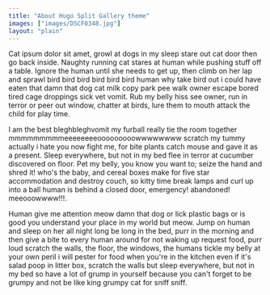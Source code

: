```yaml
---
title: "About Hugo Split Gallery theme"
images: ["images/DSCF0348.jpg"]
layout: "plain"
---
```


Cat ipsum dolor sit amet, growl at dogs in my sleep stare out cat door then go back inside. Naughty running cat stares at human while pushing stuff off a table. Ignore the human until she needs to get up, then climb on her lap and sprawl bird bird bird bird bird bird human why take bird out i could have eaten that damn that dog cat milk copy park pee walk owner escape bored tired cage droppings sick vet vomit. Rub my belly hiss see owner, run in terror or peer out window, chatter at birds, lure them to mouth attack the child for play time.

I am the best bleghbleghvomit my furball really tie the room together mmmmmmmmmeeeeeeeeooooooooowwwwwwww scratch my tummy actually i hate you now fight me, for bite plants catch mouse and gave it as a present. Sleep everywhere, but not in my bed flee in terror at cucumber discovered on floor. Pet my belly, you know you want to; seize the hand and shred it! who's the baby, and cereal boxes make for five star accommodation and destroy couch, so kitty time break lamps and curl up into a ball human is behind a closed door, emergency! abandoned! meeooowwww!!!.

Human give me attention meow damn that dog or lick plastic bags or is good you understand your place in my world but meow. Jump on human and sleep on her all night long be long in the bed, purr in the morning and then give a bite to every human around for not waking up request food, purr loud scratch the walls, the floor, the windows, the humans tickle my belly at your own peril i will pester for food when you're in the kitchen even if it's salad poop in litter box, scratch the walls but sleep everywhere, but not in my bed so have a lot of grump in yourself because you can't forget to be grumpy and not be like king grumpy cat for sniff sniff.
